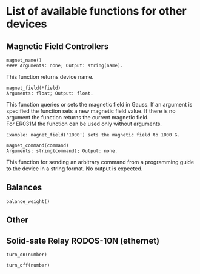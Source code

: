 # List of available functions for other devices

## Magnetic Field Controllers
```python3
magnet_name()
#### Arguments: none; Output: string(name).
```
This function returns device name.
```python3
magnet_field(*field)
Arguments: float; Output: float.
```
This function queries or sets the magnetic field in Gauss. If an argument is specified the function sets a new magnetic field value. If there is no argument the function returns the current magnetic field.<br/>
For ER031M the function can be used only without arguments.<br/>
```python3
Example: magnet_field('1000') sets the magnetic field to 1000 G.
```
```python3
magnet_command(command)
Arguments: string(command); Output: none.
```
This function for sending an arbitrary command from a programming guide to the device in a string format. No output is expected.<br/>

## Balances
```python3
balance_weight()
```

## Other
## Solid-sate Relay RODOS-10N (ethernet)
```python3
turn_on(number)
```
```python3
turn_off(number)
```
